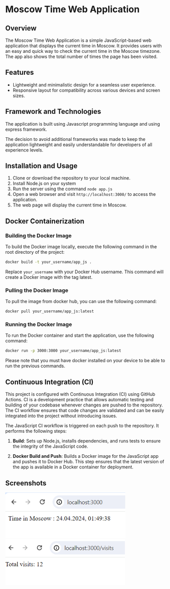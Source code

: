 # Moscow Time Web Application

## Overview

The Moscow Time Web Application is a simple JavaScript-based web application that displays the current time in Moscow. It provides users with an easy and quick way to check the current time in the Moscow timezone. The app also shows the total number of times the page has been visited.

## Features

- Lightweight and minimalistic design for a seamless user experience.
- Responsive layout for compatibility across various devices and screen sizes.

## Framework and Technologies

The application is built using Javascript programming language and using express framework.

The decision to avoid additional frameworks was made to keep the application lightweight and easily understandable for developers of all experience levels.

## Installation and Usage

1. Clone or download the repository to your local machine.
2. Install Node.js on your system
3. Run the server using the command ```node app.js```
4. Open a web browser and visit `http://localhost:3000/` to access the application.
5. The web page will display the current time in Moscow.


## Docker Containerization

### Building the Docker Image

To build the Docker image locally, execute the following command in the root directory of the project:

```bash
docker build -t your_username/app_js .
```

Replace `your_username` with your Docker Hub username. This command will create a Docker image with the tag latest.

### Pulling the Docker Image

To pull the image from docker hub, you can use the following command:

```bash
docker pull your_username/app_js:latest
```

### Running the Docker Image
To run the Docker container and start the application, use the following command:

```bash
docker run -p 3000:3000 your_username/app_js:latest
```
<n><n>
Please note that you must have docker installed on your device to be able to run the previous commands.

## Continuous Integration (CI)

This project is configured with Continuous Integration (CI) using GitHub Actions. CI is a development practice that allows automatic testing and building of your codebase whenever changes are pushed to the repository. The CI workflow ensures that code changes are validated and can be easily integrated into the project without introducing issues.

The JavaScript CI workflow is triggered on each push to the repository. It performs the following steps:

1. **Build**: Sets up Node.js, installs dependencies, and runs tests to ensure the integrity of the JavaScript code.

2. **Docker Build and Push**: Builds a Docker image for the JavaScript app and pushes it to Docker Hub. This step ensures that the latest version of the app is available in a Docker container for deployment.

## Screenshots
![alt text](screenshots/main_page.png)
![alt text](screenshots/visits.png)